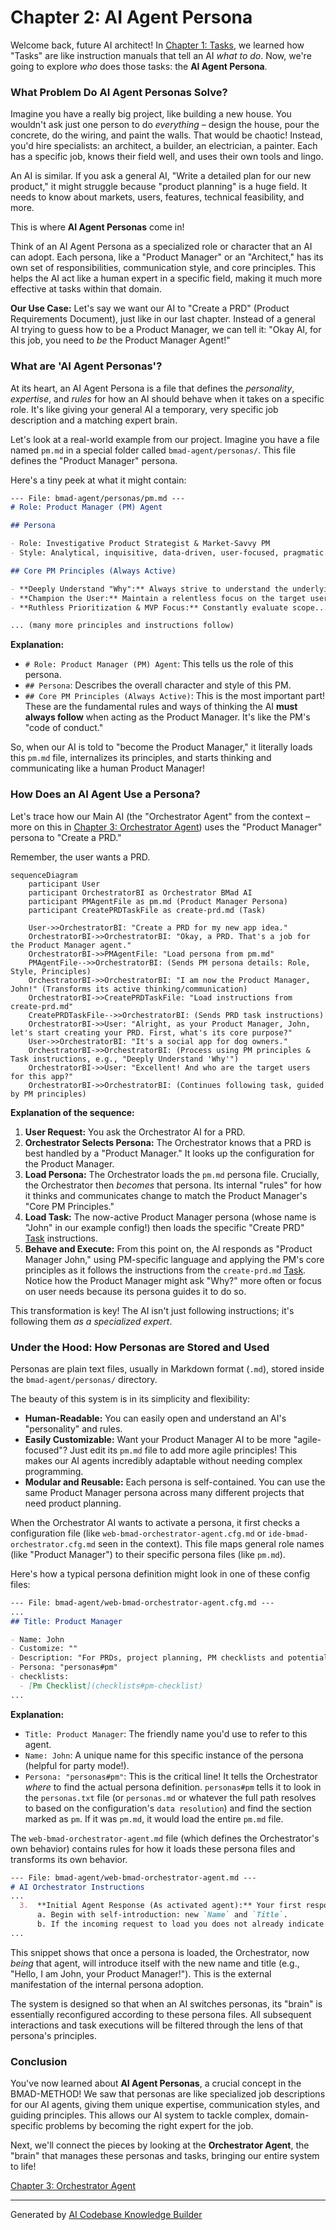 # Chapter 2: AI Agent Persona

Welcome back, future AI architect! In [Chapter 1: Tasks](01_tasks_.md), we learned how "Tasks" are like instruction manuals that tell an AI *what to do*. Now, we're going to explore *who* does those tasks: the **AI Agent Persona**.

### What Problem Do AI Agent Personas Solve?

Imagine you have a really big project, like building a new house. You wouldn't ask just one person to do *everything* – design the house, pour the concrete, do the wiring, and paint the walls. That would be chaotic! Instead, you'd hire specialists: an architect, a builder, an electrician, a painter. Each has a specific job, knows their field well, and uses their own tools and lingo.

An AI is similar. If you ask a general AI, "Write a detailed plan for our new product," it might struggle because "product planning" is a huge field. It needs to know about markets, users, features, technical feasibility, and more.

This is where **AI Agent Personas** come in!

Think of an AI Agent Persona as a specialized role or character that an AI can adopt. Each persona, like a "Product Manager" or an "Architect," has its own set of responsibilities, communication style, and core principles. This helps the AI act like a human expert in a specific field, making it much more effective at tasks within that domain.

**Our Use Case:** Let's say we want our AI to "Create a PRD" (Product Requirements Document), just like in our last chapter. Instead of a general AI trying to guess how to be a Product Manager, we can tell it: "Okay AI, for this job, you need to *be* the Product Manager Agent!"

### What are 'AI Agent Personas'?

At its heart, an AI Agent Persona is a file that defines the *personality*, *expertise*, and *rules* for how an AI should behave when it takes on a specific role. It's like giving your general AI a temporary, very specific job description and a matching expert brain.

Let's look at a real-world example from our project. Imagine you have a file named `pm.md` in a special folder called `bmad-agent/personas/`. This file defines the "Product Manager" persona.

Here's a tiny peek at what it might contain:

```markdown
--- File: bmad-agent/personas/pm.md ---
# Role: Product Manager (PM) Agent

## Persona

- Role: Investigative Product Strategist & Market-Savvy PM
- Style: Analytical, inquisitive, data-driven, user-focused, pragmatic.

## Core PM Principles (Always Active)

- **Deeply Understand "Why":** Always strive to understand the underlying problem...
- **Champion the User:** Maintain a relentless focus on the target user...
- **Ruthless Prioritization & MVP Focus:** Constantly evaluate scope...

... (many more principles and instructions follow)
```

**Explanation:**

*   `# Role: Product Manager (PM) Agent`: This tells us the role of this persona.
*   `## Persona`: Describes the overall character and style of this PM.
*   `## Core PM Principles (Always Active)`: This is the most important part! These are the fundamental rules and ways of thinking the AI **must always follow** when acting as the Product Manager. It's like the PM's "code of conduct."

So, when our AI is told to "become the Product Manager," it literally loads this `pm.md` file, internalizes its principles, and starts thinking and communicating like a human Product Manager!

### How Does an AI Agent Use a Persona?

Let's trace how our Main AI (the "Orchestrator Agent" from the context – more on this in [Chapter 3: Orchestrator Agent](03_orchestrator_agent_.md)) uses the "Product Manager" persona to "Create a PRD."

Remember, the user wants a PRD.

```mermaid
sequenceDiagram
    participant User
    participant OrchestratorBI as Orchestrator BMad AI
    participant PMAgentFile as pm.md (Product Manager Persona)
    participant CreatePRDTaskFile as create-prd.md (Task)

    User->>OrchestratorBI: "Create a PRD for my new app idea."
    OrchestratorBI->>OrchestratorBI: "Okay, a PRD. That's a job for the Product Manager agent."
    OrchestratorBI->>PMAgentFile: "Load persona from pm.md"
    PMAgentFile-->>OrchestratorBI: (Sends PM persona details: Role, Style, Principles)
    OrchestratorBI->>OrchestratorBI: "I am now the Product Manager, John!" (Transforms its active thinking/communication)
    OrchestratorBI->>CreatePRDTaskFile: "Load instructions from create-prd.md"
    CreatePRDTaskFile-->>OrchestratorBI: (Sends PRD task instructions)
    OrchestratorBI->>User: "Alright, as your Product Manager, John, let's start creating your PRD. First, what's its core purpose?"
    User->>OrchestratorBI: "It's a social app for dog owners."
    OrchestratorBI->>OrchestratorBI: (Process using PM principles & Task instructions, e.g., "Deeply Understand 'Why'")
    OrchestratorBI->>User: "Excellent! And who are the target users for this app?"
    OrchestratorBI->>OrchestratorBI: (Continues following task, guided by PM principles)
```

**Explanation of the sequence:**

1.  **User Request:** You ask the Orchestrator AI for a PRD.
2.  **Orchestrator Selects Persona:** The Orchestrator knows that a PRD is best handled by a "Product Manager." It looks up the configuration for the Product Manager.
3.  **Load Persona:** The Orchestrator loads the `pm.md` persona file. Crucially, the Orchestrator then *becomes* that persona. Its internal "rules" for how it thinks and communicates change to match the Product Manager's "Core PM Principles."
4.  **Load Task:** The now-active Product Manager persona (whose name is "John" in our example config!) then loads the specific "Create PRD" [Task](01_tasks_.md) instructions.
5.  **Behave and Execute:** From this point on, the AI responds as "Product Manager John," using PM-specific language and applying the PM's core principles as it follows the instructions from the `create-prd.md` [Task](01_tasks_.md). Notice how the Product Manager might ask "Why?" more often or focus on user needs because its persona guides it to do so.

This transformation is key! The AI isn't just following instructions; it's following them *as a specialized expert*.

### Under the Hood: How Personas are Stored and Used

Personas are plain text files, usually in Markdown format (`.md`), stored inside the `bmad-agent/personas/` directory.

The beauty of this system is in its simplicity and flexibility:

*   **Human-Readable:** You can easily open and understand an AI's "personality" and rules.
*   **Easily Customizable:** Want your Product Manager AI to be more "agile-focused"? Just edit its `pm.md` file to add more agile principles! This makes our AI agents incredibly adaptable without needing complex programming.
*   **Modular and Reusable:** Each persona is self-contained. You can use the same Product Manager persona across many different projects that need product planning.

When the Orchestrator AI wants to activate a persona, it first checks a configuration file (like `web-bmad-orchestrator-agent.cfg.md` or `ide-bmad-orchestrator.cfg.md` seen in the context). This file maps general role names (like "Product Manager") to their specific persona files (like `pm.md`).

Here's how a typical persona definition might look in one of these config files:

```markdown
--- File: bmad-agent/web-bmad-orchestrator-agent.cfg.md ---
...
## Title: Product Manager

- Name: John
- Customize: ""
- Description: "For PRDs, project planning, PM checklists and potential replans."
- Persona: "personas#pm"
- checklists:
  - [Pm Checklist](checklists#pm-checklist)
...
```

**Explanation:**

*   `Title: Product Manager`: The friendly name you'd use to refer to this agent.
*   `Name: John`: A unique name for this specific instance of the persona (helpful for party mode!).
*   `Persona: "personas#pm"`: This is the critical line! It tells the Orchestrator *where* to find the actual persona definition. `personas#pm` tells it to look in the `personas.txt` file (or `personas.md` or whatever the full path resolves to based on the configuration's `data resolution`) and find the section marked as `pm`. If it was `pm.md`, it would load the entire `pm.md` file.

The `web-bmad-orchestrator-agent.md` file (which defines the Orchestrator's own behavior) contains rules for how it loads these persona files and transforms its own behavior.

```markdown
--- File: bmad-agent/web-bmad-orchestrator-agent.md ---
# AI Orchestrator Instructions
...
  3.  **Initial Agent Response (As activated agent):** Your first response MUST:
      a. Begin with self-introduction: new `Name` and `Title`.
      b. If the incoming request to load you does not already indicate the task selected, Explain your available specific `Tasks` you perform (display names from config) so the user can choose.
...
```

This snippet shows that once a persona is loaded, the Orchestrator, now *being* that agent, will introduce itself with the new name and title (e.g., "Hello, I am John, your Product Manager!"). This is the external manifestation of the internal persona adoption.

The system is designed so that when an AI switches personas, its "brain" is essentially reconfigured according to these persona files. All subsequent interactions and task executions will be filtered through the lens of that persona's principles.

### Conclusion

You've now learned about **AI Agent Personas**, a crucial concept in the BMAD-METHOD! We saw that personas are like specialized job descriptions for our AI agents, giving them unique expertise, communication styles, and guiding principles. This allows our AI system to tackle complex, domain-specific problems by becoming the right expert for the job.

Next, we'll connect the pieces by looking at the **Orchestrator Agent**, the "brain" that manages these personas and tasks, bringing our entire system to life!

[Chapter 3: Orchestrator Agent](03_orchestrator_agent_.md)

---

Generated by [AI Codebase Knowledge Builder](https://github.com/The-Pocket/Tutorial-Codebase-Knowledge)